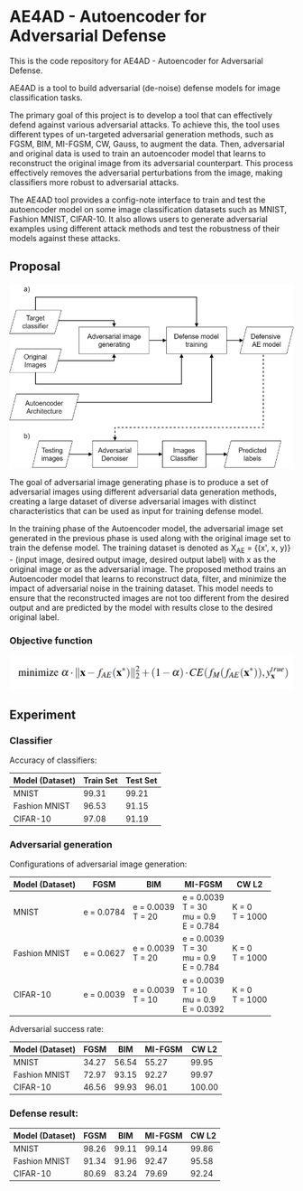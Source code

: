 # AE4AD - Autoencoder for Adversarial Defense
This is the code repository for AE4AD - Autoencoder for Adversarial Defense.

AE4AD is a tool to build adversarial (de-noise) defense models for image classification tasks.

The primary goal of this project is to develop a tool that can effectively defend against various adversarial attacks. To achieve this, the tool uses different types of un-targeted adversarial generation methods, such as FGSM, BIM, MI-FGSM, CW, Gauss, to augment the data. 
Then, adversarial and original data is used to train an autoencoder model that learns to reconstruct the original image from its adversarial counterpart. This process effectively removes the adversarial perturbations from the image, making classifiers more robust to adversarial attacks.

The AE4AD tool provides a config-note interface to train and test the autoencoder model on some image classification datasets such as MNIST, Fashion MNIST, CIFAR-10. It also allows users to generate adversarial examples using different attack methods and test the robustness of their models against these attacks.

## Proposal

![Proposed pipeline](assets/proposal.png)

The goal of adversarial image generating phase is to produce a set of adversarial images using different adversarial data generation methods, creating a large dataset of diverse adversarial images with distinct characteristics that can be used as input for training defense model.

In the training phase of the Autoencoder model, the adversarial image set generated in the previous phase is used along with the original image set to train the defense model. The training dataset is denoted as X<sub>AE</sub> = {(x', x, y)} - (input image, desired output image, desired output label) with x as the original image or as the adversarial image. The proposed method trains an Autoencoder model that learns to reconstruct data, filter, and minimize the impact of adversarial noise in the training dataset. This model needs to ensure that the reconstructed images are not too different from the desired output and are predicted by the model with results close to the desired original label.

### Objective function
![Objective function](assets/obfnn.png)

## Experiment

### Classifier
Accuracy of classifiers:

| Model (Dataset)       | Train Set      | Test Set     |
|-----------------------|----------------|--------------|
| MNIST                 | 99.31          | 99.21        |
| Fashion MNIST         | 96.53          | 91.15        |
| CIFAR-10              | 97.08          | 91.19        |

### Adversarial generation
Configurations of adversarial image generation:

| Model (Dataset) 	| FGSM       	| BIM                  	| MI-FGSM                                        	| CW L2             	|
|-----------------	|------------	|----------------------	|------------------------------------------------	|-------------------	|
| MNIST           	| e = 0.0784 	| e = 0.0039<br>T = 20 	| e = 0.0039<br>T = 30<br>mu = 0.9<br>E = 0.784  	| K = 0<br>T = 1000 	|
| Fashion MNIST   	| e = 0.0627 	| e = 0.0039<br>T = 20 	| e = 0.0039<br>T = 30<br>mu = 0.9<br>E = 0.784  	| K = 0<br>T = 1000 	|
| CIFAR-10        	| e = 0.0039 	| e = 0.0039<br>T = 10 	| e = 0.0039<br>T = 10<br>mu = 0.9<br>E = 0.0392 	| K = 0<br>T = 1000 	|

Adversarial success rate:

| Model (Dataset) 	| FGSM  	| BIM   	| MI-FGSM 	| CW L2  	|
|-----------------	|-------	|-------	|---------	|--------	|
| MNIST           	| 34.27 	| 56.54 	| 55.27   	| 99.95  	|
| Fashion MNIST   	| 72.97 	| 93.15 	| 92.27   	| 99.97  	|
| CIFAR-10        	| 46.56 	| 99.93 	| 96.01   	| 100.00 	|

### Defense result:

| Model (Dataset) 	| FGSM  	| BIM   	| MI-FGSM 	| CW L2 	|
|-----------------	|-------	|-------	|---------	|-------	|
| MNIST           	| 98.26 	| 99.11 	| 99.14   	| 99.86 	|
| Fashion MNIST   	| 91.34 	| 91.96 	| 92.47   	| 95.58 	|
| CIFAR-10        	| 80.69 	| 83.24 	| 79.69   	| 92.24 	|


